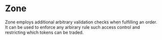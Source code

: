 # Zone

Zone employs additional arbitrary validation checks when fulfilling an order. It can be used to enforce any arbirary rule such access control and restricting which tokens can be traded.
